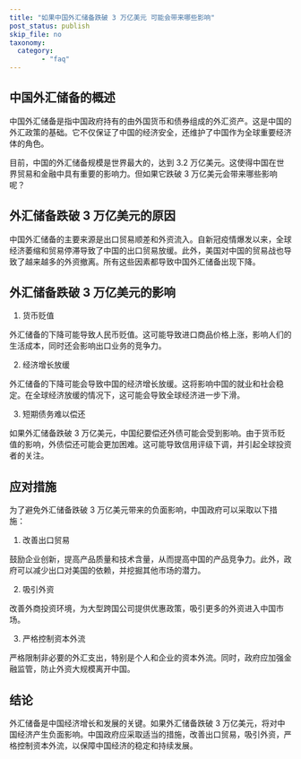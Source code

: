 ```yaml
---
title: "如果中国外汇储备跌破 3 万亿美元 可能会带来哪些影响"
post_status: publish
skip_file: no
taxonomy:
  category:
        - "faq"
---
```


## 中国外汇储备的概述

中国外汇储备是指中国政府持有的由外国货币和债券组成的外汇资产。这是中国的外汇政策的基础。它不仅保证了中国的经济安全，还维护了中国作为全球重要经济体的角色。

目前，中国的外汇储备规模是世界最大的，达到 3.2 万亿美元。这使得中国在世界贸易和金融中具有重要的影响力。但如果它跌破 3 万亿美元会带来哪些影响呢？

## 外汇储备跌破 3 万亿美元的原因

中国外汇储备的主要来源是出口贸易顺差和外资流入。自新冠疫情爆发以来，全球经济萎缩和贸易停滞导致了中国的出口贸易放缓。此外，美国对中国的贸易战也导致了越来越多的外资撤离。所有这些因素都导致中国外汇储备出现下降。

## 外汇储备跌破 3 万亿美元的影响

1. 货币贬值

外汇储备的下降可能导致人民币贬值。这可能导致进口商品价格上涨，影响人们的生活成本，同时还会影响出口业务的竞争力。

2. 经济增长放缓

外汇储备的下降可能会导致中国的经济增长放缓。这将影响中国的就业和社会稳定。在全球经济放缓的情况下，这可能会导致全球经济进一步下滑。

3. 短期债务难以偿还

如果外汇储备跌破 3 万亿美元，中国纪要偿还外债可能会受到影响。由于货币贬值的影响，外债偿还可能会更加困难。这可能导致信用评级下调，并引起全球投资者的关注。

## 应对措施

为了避免外汇储备跌破 3 万亿美元带来的负面影响，中国政府可以采取以下措施：

1. 改善出口贸易

鼓励企业创新，提高产品质量和技术含量，从而提高中国的产品竞争力。此外，政府可以减少出口对美国的依赖，并挖掘其他市场的潜力。

2. 吸引外资

改善外商投资环境，为大型跨国公司提供优惠政策，吸引更多的外资进入中国市场。

3. 严格控制资本外流

严格限制非必要的外汇支出，特别是个人和企业的资本外流。同时，政府应加强金融监管，防止外资大规模离开中国。

## 结论

外汇储备是中国经济增长和发展的关键。如果外汇储备跌破 3 万亿美元，将对中国经济产生负面影响。中国政府应采取适当的措施，改善出口贸易，吸引外资，严格控制资本外流，以保障中国经济的稳定和持续发展。
